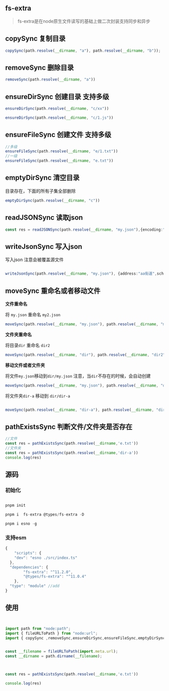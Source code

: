 ## fs-extra
> fs-extra是在node原生文件读写的基础上做二次封装支持同步和异步


## copySync 复制目录


```ts
copySync(path.resolve(__dirname, "a"), path.resolve(__dirname, "b"));
```
## removeSync 删除目录

```ts
removeSync(path.resolve(__dirname, "a"))
```

## ensureDirSync 创建目录 支持多级

```ts
ensureDirSync(path.resolve(__dirname, "c/xx"))

ensureDirSync(path.resolve(__dirname, "c/1.js"))

```
## ensureFileSync 创建文件 支持多级


```ts
//多级
ensureFileSync(path.resolve(__dirname, "e/1.txt")) 
//一级
ensureFileSync(path.resolve(__dirname, "e.txt"))
```

## emptyDirSync 清空目录 

目录存在，下面的所有子集全部删除

```ts
emptyDirSync(path.resolve(__dirname, "c"))
```

## readJSONSync  读取json


```ts
const res = readJSONSync(path.resolve(__dirname, "my.json"),{encoding:"utf-8"})

```
##  writeJsonSync 写入json

写入json 注意会被覆盖源文件

```ts

writeJsonSync(path.resolve(__dirname, "my.json"), {address:"aa街道",school:'hight'},{spaces:2,EOL: '\r\n'})

```


## moveSync 重命名或者移动文件

**文件重命名**

将 `my.json` 重命名 `my2.json`

```ts
moveSync(path.resolve(__dirname, "my.json"), path.resolve(__dirname, "my2.json"));
```

**文件夹重命名**


将目录`dir` 重命名 `dir2`


```ts
moveSync(path.resolve(__dirname, "dir"), path.resolve(__dirname, "dir2"));
```

**移动文件或者文件夹**

将文件`my.json`移动到`dir/my.json` 注意，当`dir`不存在的时候，会自动创建
```ts
moveSync(path.resolve(__dirname, "my.json"), path.resolve(__dirname, "dir/my.json"));
```

将文件夹`dir-a` 移动到 `dir/dir-a`

```ts

moveSync(path.resolve(__dirname, "dir-a"), path.resolve(__dirname, "dir/dir-a"));
```


## pathExistsSync 判断文件/文件夹是否存在

```ts
//文件
const res = pathExistsSync(path.resolve(__dirname,'e.txt'))
//文件夹
const res = pathExistsSync(path.resolve(__dirname,'dir-a'))
console.log(res)
```


## 源码

### 初始化

```ts

pnpm init 

pnpm i  fs-extra @types/fs-extra -D

pnpm i esno -g

```
### 支持esm

```ts
{
	"scripts": {
    "dev": "esno ./src/index.ts"
  },
  "dependencies": {
		"fs-extra": "^11.2.0",
		"@types/fs-extra": "^11.0.4"
	},
  "type": "module" //add
}

```


## 使用
```js


import path from "node:path";
import { fileURLToPath } from "node:url";
import { copySync ,removeSync,ensureDirSync,ensureFileSync,emptyDirSync,readJSONSync, writeJsonSync, moveSync, pathExistsSync} from "fs-extra/esm";


const __filename = fileURLToPath(import.meta.url);
const __dirname = path.dirname(__filename);



const res = pathExistsSync(path.resolve(__dirname,'e.txt'))

console.log(res)
```